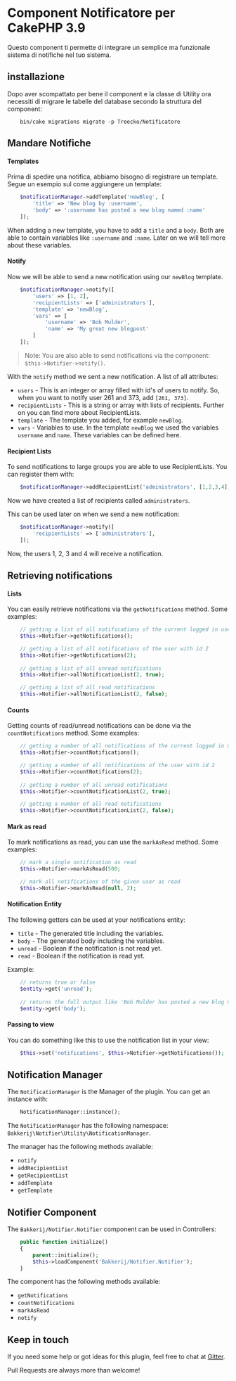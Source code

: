 # Component Notificatore per CakePHP 3.9


Questo component ti permette di integrare un semplice ma funzionale sistema di notifiche nel tuo sistema.

## installazione

Dopo aver scompattato per bene il component e la classe di Utility ora necessiti di migrare le tabelle del database secondo la struttura del component:

```
    bin/cake migrations migrate -p Treecko/Notificatore
```

## Mandare Notifiche

#### Templates

Prima di spedire una notifica, abbiamo bisogno di registrare un template. Segue un esempio sul come aggiungere un template:

```php
    $notificationManager->addTemplate('newBlog', [
        'title' => 'New blog by :username',
        'body' => ':username has posted a new blog named :name'
    ]);
```

When adding a new template, you have to add a `title` and a `body`. Both are able to contain variables like `:username`
and `:name`. Later on we will tell more about these variables.

#### Notify

Now we will be able to send a new notification using our `newBlog` template.

```php
    $notificationManager->notify([
        'users' => [1, 2],
        'recipientLists' => ['administrators'],
        'template' => 'newBlog',
        'vars' => [
            'username' => 'Bob Mulder',
            'name' => 'My great new blogpost'
        ]
    ]);
```

> Note: You are also able to send notifications via the component: `$this->Notifier->notify()`.

With the `notify` method we sent a new notification. A list of all attributes:

- `users` - This is an integer or array filled with id's of users to notify. So, when you want to notify user 261 and
373, add `[261, 373]`.
- `recipientLists` - This is a string or array with lists of recipients. Further on you can find more about
RecipientLists.
- `template` - The template you added, for example `newBlog`.
- `vars` - Variables to use. In the template `newBlog` we used the variables `username` and `name`. These variables can
be defined here.

#### Recipient Lists

To send notifications to large groups you are able to use RecipientLists.
You can register them with:

```php
    $notificationManager->addRecipientList('administrators', [1,2,3,4]);
```
    
Now we have created a list of recipients called `administrators`.

This can be used later on when we send a new notification: 

```php
    $notificationManager->notify([
        'recipientLists' => ['administrators'],
    ]);
```

Now, the users 1, 2, 3 and 4 will receive a notification.

## Retrieving notifications

#### Lists

You can easily retrieve notifications via the `getNotifications` method. Some examples:

```php
    // getting a list of all notifications of the current logged in user
    $this->Notifier->getNotifications();

    // getting a list of all notifications of the user with id 2
    $this->Notifier->getNotifications(2);
    
    // getting a list of all unread notifications
    $this->Notifier->allNotificationList(2, true);

    // getting a list of all read notifications
    $this->Notifier->allNotificationList(2, false);
```

#### Counts

Getting counts of read/unread notifications can be done via the `countNotifications` method. Some examples:

```php
    // getting a number of all notifications of the current logged in user
    $this->Notifier->countNotifications();

    // getting a number of all notifications of the user with id 2
    $this->Notifier->countNotifications(2);
    
    // getting a number of all unread notifications
    $this->Notifier->countNotificationList(2, true);

    // getting a number of all read notifications
    $this->Notifier->countNotificationList(2, false);
```

#### Mark as read

To mark notifications as read, you can use the `markAsRead` method. Some examples:

```php
    // mark a single notification as read
    $this->Notifier->markAsRead(500;

    // mark all notifications of the given user as read
    $this->Notifier->markAsRead(null, 2);
```

#### Notification Entity

The following getters can be used at your notifications entity:
- `title` - The generated title including the variables.
- `body` - The generated body including the variables.
- `unread` - Boolean if the notification is not read yet.
- `read` - Boolean if the notification is read yet.

Example:
    
```php
    // returns true or false
    $entity->get('unread');
    
    // returns the full output like 'Bob Mulder has posted a new blog named My Great New Post'
    $entity->get('body');
```

#### Passing to view

You can do something like this to use the notification list in your view:

```php
    $this->set('notifications', $this->Notifier->getNotifications());
```

## Notification Manager

The `NotificationManager` is the Manager of the plugin. You can get an instance with:

```php
    NotificationManager::instance();
```

The `NotificationManager` has the following namespace: `Bakkerij\Notifier\Utility\NotificationManager`.

The manager has the following methods available:

- `notify`
- `addRecipientList`
- `getRecipientList`
- `addTemplate`
- `getTemplate`

## Notifier Component

The `Bakkerij/Notifier.Notifier` component can be used in Controllers:

```php
    public function initialize()
    {
        parent::initialize();
        $this->loadComponent('Bakkerij/Notifier.Notifier');
    }
```

The component has the following methods available:

- `getNotifications`
- `countNotifications`
- `markAsRead`
- `notify`

## Keep in touch

If you need some help or got ideas for this plugin, feel free to chat at [Gitter](https://gitter.im/bakkerij/notifier).

Pull Requests are always more than welcome!